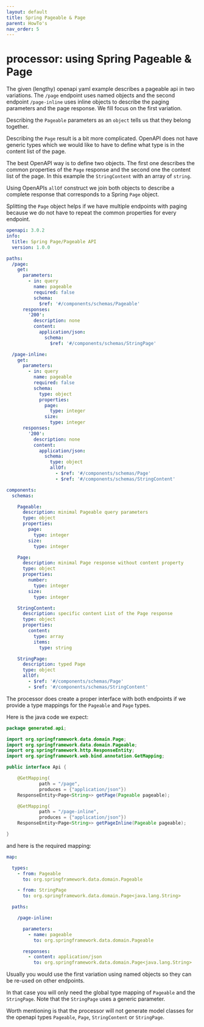 ```yaml
---
layout: default
title: Spring Pageable & Page
parent: HowTo's
nav_order: 5
---
```


# processor: using Spring Pageable & Page 

The given (lengthy) openapi yaml example describes a pageable api in two variations. The `/page`
endpoint uses named objects and the second endpoint `/page-inline` uses inline objects to describe
the paging parameters and the page response. We fill focus on the first variation.

Describing the `Pageable` parameters as an `object` tells us that they belong together.
 
Describing the `Page` result is a bit more complicated. OpenAPI does not have generic types which we
would like to have to define what type is in the content list of the page.
 
The best OpenAPI way is to define two objects. The first one describes the common properties of the
`Page` response and the second one the content list of the page. In this example the `StringContent`
with an array of `string`.

Using OpenAPIs `allOf` construct we join both objects to describe a complete response that corresponds
to a Spring `Page` object.

Splitting the `Page` object helps if we have multiple endpoints with paging because we do not have to
repeat the common properties for every endpoint.   

```yaml
openapi: 3.0.2
info:
  title: Spring Page/Pageable API
  version: 1.0.0

paths:
  /page:
    get:
      parameters:
        - in: query
          name: pageable
          required: false
          schema:
            $ref: '#/components/schemas/Pageable'
      responses:
        '200':
          description: none
          content:
            application/json:
              schema:
                $ref: '#/components/schemas/StringPage'

  /page-inline:
    get:
      parameters:
        - in: query
          name: pageable
          required: false
          schema:
            type: object
            properties:
              page:
                type: integer
              size:
                type: integer
      responses:
        '200':
          description: none
          content:
            application/json:
              schema:
                type: object
                allOf:
                  - $ref: '#/components/schemas/Page'
                  - $ref: '#/components/schemas/StringContent'

components:
  schemas:

    Pageable:
      description: minimal Pageable query parameters
      type: object
      properties:
        page:
          type: integer
        size:
          type: integer

    Page:
      description: minimal Page response without content property
      type: object
      properties:
        number:
          type: integer
        size:
          type: integer

    StringContent:
      description: specific content List of the Page response
      type: object
      properties:
        content:
          type: array
          items:
            type: string

    StringPage:
      description: typed Page
      type: object
      allOf:
        - $ref: '#/components/schemas/Page'
        - $ref: '#/components/schemas/StringContent'
```

The processor does create a proper interface with both endpoints if we provide a type mappings for the
`Pageable` and `Page` types. 

Here is the java code we expect:

```java
package generated.api;

import org.springframework.data.domain.Page;
import org.springframework.data.domain.Pageable;
import org.springframework.http.ResponseEntity;
import org.springframework.web.bind.annotation.GetMapping;

public interface Api {

    @GetMapping(
            path = "/page",
            produces = {"application/json"})
    ResponseEntity<Page<String>> getPage(Pageable pageable);

    @GetMapping(
            path = "/page-inline",
            produces = {"application/json"})
    ResponseEntity<Page<String>> getPageInline(Pageable pageable);

}
```

and here is the required mapping:

```yaml
map:

  types:
    - from: Pageable
      to: org.springframework.data.domain.Pageable

    - from: StringPage
      to: org.springframework.data.domain.Page<java.lang.String>

  paths:

    /page-inline:

      parameters:
        - name: pageable
          to: org.springframework.data.domain.Pageable

      responses:
        - content: application/json
          to: org.springframework.data.domain.Page<java.lang.String>
```
Usually you would use the first variation using named objects so they can be re-used on other endpoints.

In that case you will only need the global type mapping of `Pageable` and the `StringPage`. Note that
the `StringPage` uses a generic parameter.

Worth mentioning is that the processor will not generate model classes for the openapi types `Pageable`,
`Page`, `StringContent` or `StringPage`.
